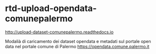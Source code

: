 # rtd-upload-opendata-comunepalermo

http://upload-dataset-comunepalermo.readthedocs.io

Modalià di caricamento dei dataset opendata e metadati sul portale open data nel portale comune di Palermo https://opendata.comune.palermo.it
